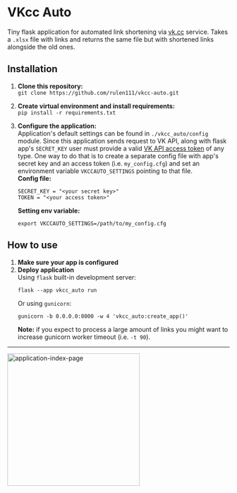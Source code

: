 # VKcc Auto
Tiny flask application for automated link shortening via [vk.cc](https://vk.com/cc) service.
Takes a `.xlsx` file with links and returns the same file but with shortened links alongside the old ones.

## Installation
1. **Clone this repository:**<br>
```git clone https://github.com/rulen111/vkcc-auto.git```

2. **Create virtual environment and install requirements:**<br>
```pip install -r requirements.txt```

3. **Configure the application:**<br>
Application's default settings can be found in `./vkcc_auto/config` module. Since this application sends request to VK API, along with flask app's `SECRET_KEY` user must provide a valid [VK API access token](https://dev.vk.com/ru/api/access-token/getting-started) of any type.
One way to do that is to create a separate config file with app's secret key and an access token (i.e. `my_config.cfg`) and set an environment variable `VKCCAUTO_SETTINGS` pointing to that file.<br>
**Config file:**<br>
    ```
    SECRET_KEY = "<your secret key>"
    TOKEN = "<your access token>"
    ```
    **Setting env variable:**
    ```
   export VKCCAUTO_SETTINGS=/path/to/my_config.cfg
   ```

## How to use
1. **Make sure your app is configured**
2. **Deploy application**<br>
Using `flask` built-in development server:<br>
    ```
    flask --app vkcc_auto run
    ```
    Or using `gunicorn`:
    ```
   gunicorn -b 0.0.0.0:8000 -w 4 'vkcc_auto:create_app()'
   ```
   **Note:** if you expect to process a large amount of links you might want to increase gunicorn worker timeout (i.e. `-t 90`).
---
<img alt="application-index-page" src="img/application-index-page.png" title="application-index-page" width="300"/>